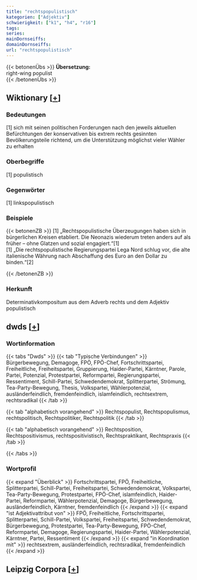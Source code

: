 ```yaml
---
title: "rechtspopulistisch"
kategorien: ["Adjektiv"]
schwierigkeit: ["k1", "h4", "r16"]
tags:
series:
mainDornseiffs:
domainDornseiffs:
url: "rechtspopulistisch"
---
```


{{< betonenÜbs >}}
**Übersetzung:**  
right-wing populist  
{{< /betonenÜbs >}}

## Wiktionary [[+](https://de.wiktionary.org/wiki/rechtspopulistisch)]

### Bedeutungen
[1] sich mit seinen politischen Forderungen nach den jeweils aktuellen Befürchtungen der konservativen bis extrem rechts gesinnten Bevölkerungsteile richtend, um die Unterstützung möglichst vieler Wähler zu erhalten  

### Oberbegriffe
[1] populistisch  

### Gegenwörter
[1] linkspopulistisch  

### Beispiele
{{< betonenZB >}}
[1] „Rechtspopulistische Überzeugungen haben sich in bürgerlichen Kreisen etabliert. Die Neonazis wiederum treten anders auf als früher – ohne Glatzen und sozial engagiert.“[1]  
[1] „Die rechtspopulistische Regierungspartei Lega Nord schlug vor, die alte italienische Währung nach Abschaffung des Euro an den Dollar zu binden.“[2]  

{{< /betonenZB >}}
### Herkunft
Determinativkompositum aus dem Adverb rechts und dem Adjektiv populistisch  



## dwds [[+](https://www.dwds.de/wb/rechtspopulistisch)]

### Wortinformation
{{< tabs "Dwds" >}}
{{< tab "Typische Verbindungen" >}}
Bürgerbewegung, Demagoge, FPÖ, FPÖ-Chef, Fortschrittspartei, Freiheitliche, Freiheitspartei, Gruppierung, Haider-Partei, Kärntner, Parole, Partei, Potenzial, Protestpartei, Reformpartei, Regierungspartei, Ressentiment, Schill-Partei, Schwedendemokrat, Splitterpartei, Strömung, Tea-Party-Bewegung, Thesis, Volkspartei, Wählerpotenzial, ausländerfeindlich, fremdenfeindlich, islamfeindlich, rechtsextrem, rechtsradikal
{{< /tab >}}

{{< tab "alphabetisch vorangehend" >}}
Rechtspopulist, Rechtspopulismus, rechtspolitisch, Rechtspolitiker, Rechtspolitik
{{< /tab >}}

{{< tab "alphabetisch vorangehend" >}}
Rechtsposition, Rechtspositivismus, rechtspositivistisch, Rechtspraktikant, Rechtspraxis
{{< /tab >}}

{{< /tabs >}}

### Wortprofil
{{< expand "Überblick" >}} Fortschrittspartei, FPÖ, Freiheitliche, Splitterpartei, Schill-Partei, Freiheitspartei, Schwedendemokrat, Volkspartei, Tea-Party-Bewegung, Protestpartei, FPÖ-Chef, islamfeindlich, Haider-Partei, Reformpartei, Wählerpotenzial, Demagoge, Bürgerbewegung, ausländerfeindlich, Kärntner, fremdenfeindlich {{< /expand >}}
{{< expand "ist Adjektivattribut von" >}} FPÖ, Freiheitliche, Fortschrittspartei, Splitterpartei, Schill-Partei, Volkspartei, Freiheitspartei, Schwedendemokrat, Bürgerbewegung, Protestpartei, Tea-Party-Bewegung, FPÖ-Chef, Reformpartei, Demagoge, Regierungspartei, Haider-Partei, Wählerpotenzial, Kärntner, Partei, Ressentiment {{< /expand >}}
{{< expand "in Koordination mit" >}} rechtsextrem, ausländerfeindlich, rechtsradikal, fremdenfeindlich {{< /expand >}}

## Leipzig Corpora [[+](https://corpora.uni-leipzig.de/en/res?word=rechtspopulistisch&corpusId=deu_newscrawl-public_2018)]

